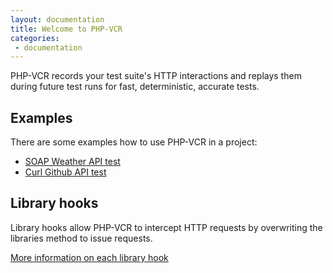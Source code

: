 ```yaml
---
layout: documentation
title: Welcome to PHP-VCR
categories:
 - documentation
---
```


PHP-VCR records your test suite's HTTP interactions and replays them during future test runs for fast, deterministic, accurate tests.
 
## Examples

There are some examples how to use PHP-VCR in a project:

 * [SOAP Weather API test](https://github.com/php-vcr/php-vcr/tree/master/tests/integration/soap)
 * [Curl Github API test](https://github.com/php-vcr/php-vcr/tree/master/tests/integration/guzzle)

## Library hooks

Library hooks allow PHP-VCR to intercept HTTP requests by overwriting the libraries method to issue requests. 

[More information on each library hook](/documentation/libraryhooks)

